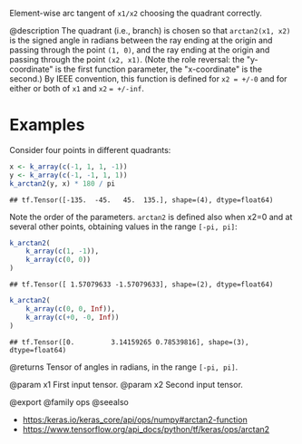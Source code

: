 Element-wise arc tangent of `x1/x2` choosing the quadrant correctly.

@description
The quadrant (i.e., branch) is chosen so that `arctan2(x1, x2)` is the
signed angle in radians between the ray ending at the origin and passing
through the point `(1, 0)`, and the ray ending at the origin and passing
through the point `(x2, x1)`. (Note the role reversal: the "y-coordinate"
is the first function parameter, the "x-coordinate" is the second.) By IEEE
convention, this function is defined for `x2 = +/-0` and for either or both
of `x1` and `x2` `= +/-inf`.

# Examples
Consider four points in different quadrants:

```r
x <- k_array(c(-1, 1, 1, -1))
y <- k_array(c(-1, -1, 1, 1))
k_arctan2(y, x) * 180 / pi
```

```
## tf.Tensor([-135.  -45.   45.  135.], shape=(4), dtype=float64)
```

Note the order of the parameters. `arctan2` is defined also when x2=0 and
at several other points, obtaining values in the range `[-pi, pi]`:

```r
k_arctan2(
    k_array(c(1, -1)),
    k_array(c(0, 0))
)
```

```
## tf.Tensor([ 1.57079633 -1.57079633], shape=(2), dtype=float64)
```

```r
k_arctan2(
    k_array(c(0, 0, Inf)),
    k_array(c(+0, -0, Inf))
)
```

```
## tf.Tensor([0.         3.14159265 0.78539816], shape=(3), dtype=float64)
```

@returns
Tensor of angles in radians, in the range `[-pi, pi]`.

@param x1 First input tensor.
@param x2 Second input tensor.

@export
@family ops
@seealso
+ <https:/keras.io/keras_core/api/ops/numpy#arctan2-function>
+ <https://www.tensorflow.org/api_docs/python/tf/keras/ops/arctan2>
